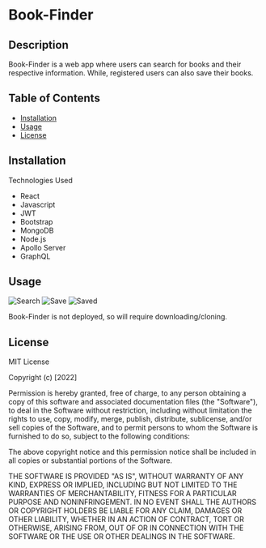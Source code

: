 # Book-Finder

## Description

Book-Finder is a web app where users can search for books and their respective information. While, registered users can also save their books.

## Table of Contents

- [Installation](#installation)
- [Usage](#usage)
- [License](#license)

## Installation

Technologies Used
- React
- Javascript
- JWT
- Bootstrap
- MongoDB
- Node.js
- Apollo Server
- GraphQL

## Usage

![Search](assets/search.png)
![Save](assets/save.png)
![Saved](assets/saved.png)

Book-Finder is not deployed, so will require downloading/cloning.

## License

MIT License

Copyright (c) [2022]

Permission is hereby granted, free of charge, to any person obtaining a copy
of this software and associated documentation files (the "Software"), to deal
in the Software without restriction, including without limitation the rights
to use, copy, modify, merge, publish, distribute, sublicense, and/or sell
copies of the Software, and to permit persons to whom the Software is
furnished to do so, subject to the following conditions:

The above copyright notice and this permission notice shall be included in all
copies or substantial portions of the Software.

THE SOFTWARE IS PROVIDED "AS IS", WITHOUT WARRANTY OF ANY KIND, EXPRESS OR
IMPLIED, INCLUDING BUT NOT LIMITED TO THE WARRANTIES OF MERCHANTABILITY,
FITNESS FOR A PARTICULAR PURPOSE AND NONINFRINGEMENT. IN NO EVENT SHALL THE
AUTHORS OR COPYRIGHT HOLDERS BE LIABLE FOR ANY CLAIM, DAMAGES OR OTHER
LIABILITY, WHETHER IN AN ACTION OF CONTRACT, TORT OR OTHERWISE, ARISING FROM,
OUT OF OR IN CONNECTION WITH THE SOFTWARE OR THE USE OR OTHER DEALINGS IN THE
SOFTWARE.

